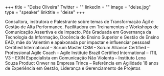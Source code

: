 +++ 
title = "Deise Oliveira" 
Twitter = "" 
linkedin = "" 
image = "deise.jpg" 
type = "speaker" 
linktitle = "deise" 
+++ 

Consultora, instrutora e Palestrante sobre temas de Transformação Ágil e Gestão
de Alta Performance. Facilitadora em Treinamentos e Workshops de Comunicação
Assertiva e de Impacto. Pós Graduada em Governança da Tecnologia da
Informação, Docência do Ensino Superior e Gestão de Ensino EAD, mãe do
Valentim e apaixonada por impactar e influenciar pessoas!
Certified International – Scrum Master CSM - Scrum Alliance
Certified – Professional Agile Coach - Agile Institute Brazil
Certified International – ITIL V3 - EXIN
Especialista em Comunicação Não Violenta – Instituto Lena Souza
Product Onwer na Empresa Trinca – Referência em Agilidade
18 anos de Experiência em Gestão, Liderança e Gerenciamento de Projetos
